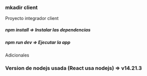 ### mkadir client
Proyecto integrador client
##### npm install => Instalar las dependencias
##### npm run dev => Ejecutar la app

Adicionales
### Version de nodejs usada (React usa nodejs) => v14.21.3